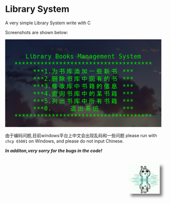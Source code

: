 # Library System
A very simple Library System write with C


Screenshots are shown below:

![](./screenshots/screenshot.png)

由于编码问题,目前windows平台上中文会出现乱码和一些问题
please run with `chcp 65001` on Windows, and please do not input Chinese.

___In additon,very sorry for the bugs in the code!___
<dir style="float: right; width: 20%; padding: 5px;">
<img src="./screenshots/rabbit.gif" style="box-shadow: 8px 8px 8px rgba(0.2,0.4,0.3,0.5);">
</dir>
